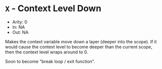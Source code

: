 # `X` - Context Level Down

- Arity: 0
- In: NA
- Out: NA

Makes the context variable move down a layer (deeper into the scope). If it would cause the context level to become deeper than the current scope, then the context level wraps around to 0.


Soon to become "break loop / exit function".